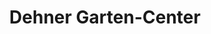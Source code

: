 ---
title: "Dehner Garten-Center"
url: /kempten-allgaeu/dehner-garten-center/
shop: Garten-Center
---